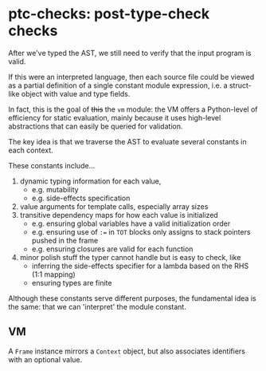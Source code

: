 # ptc-checks: post-type-check checks

After we've typed the AST, we still need to verify that the input program is valid.

If this were an interpreted language, then each source file could be viewed as a partial definition of a single constant
module expression, i.e. a struct-like object with value and type fields.

In fact, this is the goal of ~~this~~ the `vm` module:
the VM offers a Python-level of efficiency for static evaluation,
mainly because it uses high-level abstractions that can easily be queried for validation.

The key idea is that we traverse the AST to evaluate several constants in each context.

These constants include...
1. dynamic typing information for each value, 
    - e.g. mutability
    - e.g. side-effects specification
2. value arguments for template calls, especially array sizes
3. transitive dependency maps for how each value is initialized
    - e.g. ensuring global variables have a valid initialization order
    - e.g. ensuring use of `:=` in `TOT` blocks only assigns to stack pointers pushed in the frame
    - e.g. ensuring closures are valid for each function
4. minor polish stuff the typer cannot handle but is easy to check, like
    - inferring the side-effects specifier for a lambda based on the RHS (1:1 mapping)
    - ensuring types are finite

Although these constants serve different purposes, the fundamental idea is the same: that we can 'interpret' the module
constant.

## VM

A `Frame` instance mirrors a `Context` object, but also associates identifiers with an optional value.

